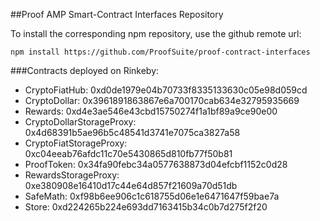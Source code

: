 ##Proof AMP Smart-Contract Interfaces Repository

To install the corresponding npm repository, use the github remote url:
```
npm install https://github.com/ProofSuite/proof-contract-interfaces
```

###Contracts deployed on Rinkeby:

* CryptoFiatHub: 0xd0de1979e04b70733f8335133630c05e98d059cd
* CryptoDollar: 0x3961891863867e6a700170cab634e32795935669
* Rewards: 0xd4e3ae546e43cbd15750274f1a1bf89a9ce90e00
* CryptoDollarStorageProxy: 0x4d68391b5ae96b5c48541d3741e7075ca3827a58
* CryptoFiatStorageProxy: 0xc04eeab76afdc11c70e5430865d810fb77f50b81
* ProofToken: 0x34fa90febc34a0577638873d04efcbf1152c0d28
* RewardsStorageProxy: 0xe380908e16410d17c44e64d857f21609a70d51db
* SafeMath: 0xf98b6ee906c1c618755d06e1e6471647f59bae7a
* Store: 0xd224265b224e693dd7163415b34c0b7d275f2f20